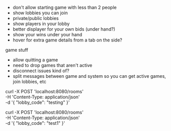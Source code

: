 - don't allow starting game with less than 2 people
- show lobbies you can join
- private/public lobbies
- show players in your lobby
- better displayer for your own bids (under hand?)
- show your wins under your hand
- hover for extra game details from a tab on the side?

game stuff
- allow quitting a game
- need to drop games that aren't active
- disconnect issues kind of?
- split messages between game and system so you can get active games, join lobbies, etc

curl -X POST 'localhost:8080/rooms' \
-H 'Content-Type: application/json' \
-d '{
    "lobby_code": "testing"
}'


curl -X POST 'localhost:8080/rooms' \
-H 'Content-Type: application/json' \
-d '{
    "lobby_code": "test1"
}'